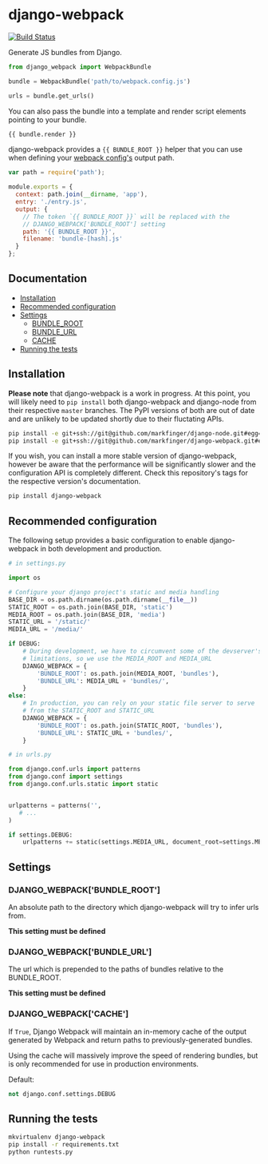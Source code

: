 django-webpack
==============

[![Build Status](https://travis-ci.org/markfinger/django-webpack.svg?branch=master)](https://travis-ci.org/markfinger/django-webpack)

Generate JS bundles from Django.
```python
from django_webpack import WebpackBundle

bundle = WebpackBundle('path/to/webpack.config.js')

urls = bundle.get_urls()
```

You can also pass the bundle into a template and render script elements pointing to your bundle.
```html
{{ bundle.render }}
```

django-webpack provides a `{{ BUNDLE_ROOT }}` helper that you can use when defining your [webpack config's](webpack.github.io/docs/configuration.html) output path.

```javascript
var path = require('path');

module.exports = {
  context: path.join(__dirname, 'app'),
  entry: './entry.js',
  output: {
    // The token `{{ BUNDLE_ROOT }}` will be replaced with the
    // DJANGO_WEBPACK['BUNDLE_ROOT'] setting
    path: '{{ BUNDLE_ROOT }}',
    filename: 'bundle-[hash].js'
  }
};
```

Documentation
-------------

- [Installation](#installation)
- [Recommended configuration](#recommended-configuration)
- [Settings](#settings)
  - [BUNDLE_ROOT](#django_webpackbundle_root)
  - [BUNDLE_URL](#django_webpackbundle_url)
  - [CACHE](#django_webpackcache)
- [Running the tests](#running-the-tests)


Installation
------------

**Please note** that django-webpack is a work in progress. At this point, you will likely need to `pip install` both django-webpack and django-node from their respective `master` branches. The PyPI versions of both are out of date and are unlikely to be updated shortly due to their fluctating APIs.

```bash
pip install -e git+ssh://git@github.com/markfinger/django-node.git#egg=django-node
pip install -e git+ssh://git@github.com/markfinger/django-webpack.git#egg=django-webpack
```

If you wish, you can install a more stable version of django-webpack, however be aware that the performance will be significantly slower and the configuration API is completely different. Check this repository's tags for the respective version's documentation.

```bash
pip install django-webpack
```

Recommended configuration
-------------------------

The following setup provides a basic configuration to enable django-webpack in both development and production.

```python
# in settings.py

import os

# Configure your django project's static and media handling
BASE_DIR = os.path.dirname(os.path.dirname(__file__))
STATIC_ROOT = os.path.join(BASE_DIR, 'static')
MEDIA_ROOT = os.path.join(BASE_DIR, 'media')
STATIC_URL = '/static/'
MEDIA_URL = '/media/'

if DEBUG:
    # During development, we have to circumvent some of the devserver's 
    # limitations, so we use the MEDIA_ROOT and MEDIA_URL
    DJANGO_WEBPACK = {
        'BUNDLE_ROOT': os.path.join(MEDIA_ROOT, 'bundles'),
        'BUNDLE_URL': MEDIA_URL + 'bundles/',
    }
else:
    # In production, you can rely on your static file server to serve
    # from the STATIC_ROOT and STATIC_URL
    DJANGO_WEBPACK = {
        'BUNDLE_ROOT': os.path.join(STATIC_ROOT, 'bundles'),
        'BUNDLE_URL': STATIC_URL + 'bundles/',
    }
```

```python
# in urls.py

from django.conf.urls import patterns
from django.conf import settings
from django.conf.urls.static import static


urlpatterns = patterns('',
   # ...
)

if settings.DEBUG:
    urlpatterns += static(settings.MEDIA_URL, document_root=settings.MEDIA_ROOT)
```


Settings
--------

### DJANGO_WEBPACK['BUNDLE_ROOT']

An absolute path to the directory which django-webpack will try to infer urls from.

**This setting must be defined**

### DJANGO_WEBPACK['BUNDLE_URL']

The url which is prepended to the paths of bundles relative to the BUNDLE_ROOT.

**This setting must be defined**

### DJANGO_WEBPACK['CACHE']

If `True`, Django Webpack will maintain an in-memory cache of the output generated by
Webpack and return paths to previously-generated bundles.

Using the cache will massively improve the speed of rendering bundles, but is only
recommended for use in production environments.

Default:
```python
not django.conf.settings.DEBUG
```


Running the tests
-----------------

```bash
mkvirtualenv django-webpack
pip install -r requirements.txt
python runtests.py
```
